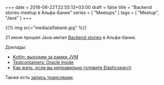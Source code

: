 +++
date = 2018-06-22T22:55:13+03:00
draft = false
title = "Backend stories meetup в Альфа-Банке"
series = [ "Meetups" ]
tags = [ "Meetup", "Java" ]
+++

{{% img src="media/alfabank.jpg" %}}

21 июня прошел Java-митап [Backend stories](https://hr.alfabank.ru/events/backend-stories-meetup) в Альфа-банке.

Доклады:

* [Kotlin: выходим за рамки JVM](https://twitter.com/evgzakharov88/status/1009847790548258819)
* [Testcontainers: Oracle inside](https://www.slideshare.net/MikhailFomichev1/testcontainers-oracle-inside/MikhailFomichev1/testcontainers-oracle-inside)
* [Как жить, если вы неправильно готовите Elasticsearch](http://dddpaul.github.io/blog/presentations/Elasticsearch-1.pdf)

Также есть [запись трансляции](https://www.youtube.com/watch?v=XT4nk89aSvY).
